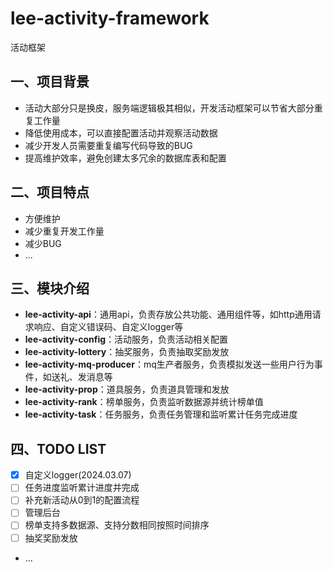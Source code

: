 # lee-activity-framework
活动框架

## 一、项目背景
* 活动大部分只是换皮，服务端逻辑极其相似，开发活动框架可以节省大部分重复工作量
* 降低使用成本，可以直接配置活动并观察活动数据
* 减少开发人员需要重复编写代码导致的BUG
* 提高维护效率，避免创建太多冗余的数据库表和配置

## 二、项目特点
* 方便维护
* 减少重复开发工作量
* 减少BUG
* ...

## 三、模块介绍
* **lee-activity-api**：通用api，负责存放公共功能、通用组件等，如http通用请求响应、自定义错误码、自定义logger等
* **lee-activity-config**：活动服务，负责活动相关配置
* **lee-activity-lottery**：抽奖服务，负责抽取奖励发放
* **lee-activity-mq-producer**：mq生产者服务，负责模拟发送一些用户行为事件，如送礼、发消息等
* **lee-activity-prop**：道具服务，负责道具管理和发放
* **lee-activity-rank**：榜单服务，负责监听数据源并统计榜单值
* **lee-activity-task**：任务服务，负责任务管理和监听累计任务完成进度

## 四、TODO LIST
- [x] 自定义logger(2024.03.07)
- [ ] 任务进度监听累计进度并完成
- [ ] 补充新活动从0到1的配置流程
- [ ] 管理后台
- [ ] 榜单支持多数据源、支持分数相同按照时间排序
- [ ] 抽奖奖励发放
- ...